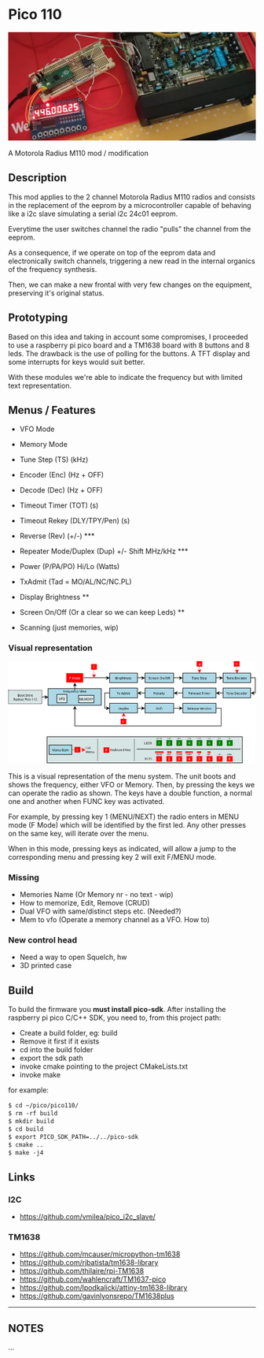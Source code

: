 # Pico 110 

![pico110](doc/images/pico110.png "Pico110 prototype 1")

A Motorola Radius M110 mod / modification

## Description

This mod applies to the 2 channel Motorola Radius M110 radios and consists in 
the replacement of the eeprom by a microcontroller capable of behaving like a i2c
slave simulating a serial i2c 24c01 eeprom. 

Everytime the user switches channel the radio "pulls" the channel from the eeprom.

As a consequence, if we operate on top of the eeprom data and electronically switch
channels, triggering a new read in the internal organics of the frequency
synthesis.

Then, we can make a new frontal with very few changes on the equipment,
preserving it's original status.

## Prototyping

Based on this idea and taking in account some compromises, I proceeded to use a raspberry
pi pico board and a TM1638 board with 8 buttons and 8 leds. The drawback is the use of polling
for the buttons. A TFT display and some interrupts for keys would suit better.

With these modules we're able to indicate the frequency but with limited text representation.

## Menus / Features

- VFO Mode
- Memory Mode
- Tune Step (TS) (kHz)
- Encoder (Enc) (Hz + OFF)
- Decode (Dec) (Hz + OFF)
- Timeout Timer (TOT) (s)
- Timeout Rekey (DLY/TPY/Pen) (s)
- Reverse (Rev) (+/-) ***
- Repeater Mode/Duplex (Dup) +/- Shift MHz/kHz ***
- Power (P/PA/PO) Hi/Lo (Watts)
- TxAdmit (Tad = MO/AL/NC/NC.PL)

- Display Brightness **
- Screen On/Off (Or a clear so we can keep Leds) ** 
- Scanning (just memories, wip)

### Visual representation

![Menu](doc/images/menu.png "Pico110 prototype 1")

This is a visual representation of the menu system. The unit boots and shows the 
frequency, either VFO or Memory. Then, by pressing the keys we can operate the radio 
as shown. The keys have a double function, a normal one and another when FUNC key was activated.

For example, by pressing key 1 (MENU/NEXT) the radio enters in MENU mode (F Mode) which will
be identified by the first led. Any other presses on the same key, will iterate over the menu.

When in this mode, pressing keys as indicated, will allow a jump to the corresponding menu
and pressing key 2 will exit F/MENU mode.

### Missing

- Memories Name (Or Memory nr - no text - wip)
- How to memorize, Edit, Remove (CRUD)
- Dual VFO with same/distinct steps etc. (Needed?)
- Mem to vfo (Operate a memory channel as a VFO. How to)

### New control head

- Need a way to open Squelch, hw
- 3D printed case

## Build

To build the firmware you **must install pico-sdk**. After installing the raspberry
pi pico C/C++ SDK, you need to, from this project path:

- Create a build folder, eg: build
- Remove it first if it exists
- cd into the build folder
- export the sdk path 
- invoke cmake pointing to the project CMakeLists.txt
- invoke make

for example:

```
$ cd ~/pico/pico110/
$ rm -rf build
$ mkdir build
$ cd build
$ export PICO_SDK_PATH=../../pico-sdk
$ cmake ..
$ make -j4
```

## Links

### I2C

- https://github.com/vmilea/pico_i2c_slave/

### TM1638

- https://github.com/mcauser/micropython-tm1638
- https://github.com/rjbatista/tm1638-library
- https://github.com/thilaire/rpi-TM1638
- https://github.com/wahlencraft/TM1637-pico
- https://github.com/lpodkalicki/attiny-tm1638-library
- https://github.com/gavinlyonsrepo/TM1638plus


---

## NOTES

...
